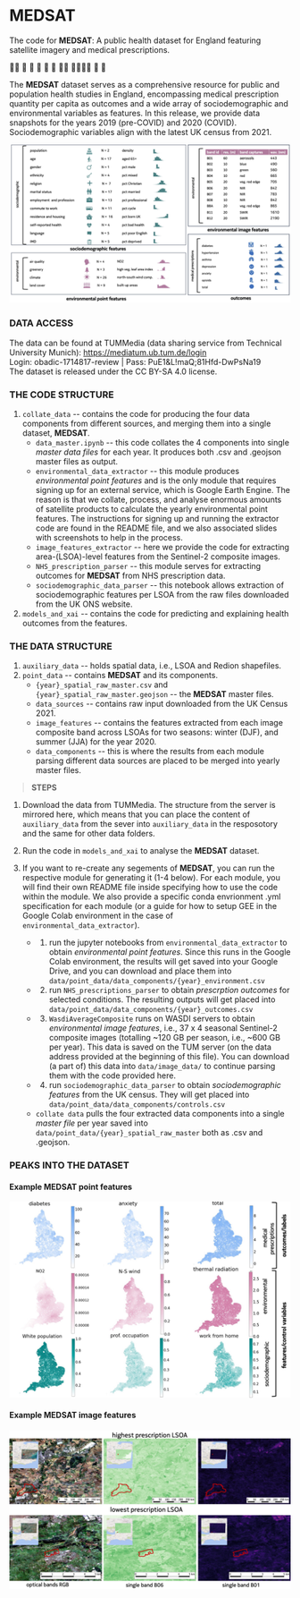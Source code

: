 
# __MEDSAT__

The code for __MEDSAT__: A public health dataset for England featuring satellite imagery and medical prescriptions.


👩‍⚕️ 🏥 🌲 🏡 💊 💉 🧑‍💼 👨‍👩‍👧‍👦 👶 👵


The __MEDSAT__ dataset serves as a comprehensive resource for public and population health studies in England, encompassing medical prescription quantity per capita as outcomes and a wide array of sociodemographic and environmental variables as features. 
In this release, we provide data snapshots for the years 2019 (pre-COVID) and 2020 (COVID). Sociodemographic variables align with the latest UK census from 2021.

![__MEDSAT__  structure](figures/data_diagram_hist.jpg)


### DATA ACCESS
The data can be found at TUMMedia (data sharing service from Technical University Munich):
    https://mediatum.ub.tum.de/login \
    Login: obadic-1714817-review  | 
    Pass: PuE1&L!maQ;81Hfd-DwPsNa19 \
The dataset is released under the CC BY-SA 4.0 license.


### THE CODE STRUCTURE 
1. `collate_data` -- contains the code for producing the four data components from different sources, and merging them into a single dataset, __MEDSAT__.
    - `data_master.ipynb` -- this code collates the 4 components into single *master data files* for each year. It produces both .csv and .geojson master files as output.
    - `environmental_data_extractor` -- this module produces *environmental point features* and is the only module that requires signing up for an external service, which is Google Earth Engine. The reason is that we collate, process, and analyse enormous amounts of satellite products to calculate the yearly environmental point features. The instructions for signing up and running the extractor code are found in the README file, and we also associated slides with screenshots to help in the process.
    - `image_features_extractor` -- here we provide the code for extracting area-(LSOA)-level features from the Sentinel-2 composite images.  
    - `NHS_prescription_parser` -- this module serves for extracting outcomes for __MEDSAT__ from NHS prescription data.
    - `sociodemographic_data_parser` -- this notebook allows extraction of sociodemographic features per LSOA from the raw files downloaded from the UK ONS website.
2.  `models_and_xai` -- contains the code for predicting and explaining health outcomes from the features.


### THE DATA STRUCTURE 
1. ```auxiliary_data``` -- holds spatial data, i.e., LSOA and Redion shapefiles. 
2. ```point_data``` -- contains __MEDSAT__ and its components.
    - ```{year}_spatial_raw_master.csv``` and ```{year}_spatial_raw_master.geojson``` -- the __MEDSAT__ master files.
    - ```data_sources``` -- contains raw input downloaded from the UK Census 2021.
    - ```image_features``` -- contains the features extracted from each image composite band across LSOAs for two seasons: winter (DJF), and summer (JJA) for the year 2020.
    - ```data_components``` -- this is where the results from each module parsing different data sources are placed to be merged into yearly master files.

	


> **STEPS**
1. Download the data from TUMMedia. The structure from the server is mirrored here, which means that you can place the content of ```auxiliary_data``` from the sever into ```auxiliary_data``` in the resposotory and the same for other data folders.

2. Run the code in ```models_and_xai``` to analyse the __MEDSAT__ dataset.

3. If you want to re-create any segements of __MEDSAT__, you can run the respective module for generating it (1-4 below). For each module, you will find their own README file inside specifying how to use the code within the module. We also provide a specific conda envrionment .yml specification for each module (or a guide for how to setup GEE in the Google Colab environment in the case of ```environmental_data_extractor```). 
    - 1) run the jupyter notebooks from ```environmental_data_extractor``` to obtain *environmental point features*. Since this runs in the Google Colab environment, the results will get saved into your Google Drive, and you can download and place them into ```data/point_data/data_components/{year}_environment.csv```
    - 2) run ```NHS_prescriptions_parser``` to obtain *prescrption outcomes* for selected conditions. The resulting outputs will get placed into ```data/point_data/data_components/{year}_outcomes.csv```
    - 3) `WasdiAverageComposite` runs on WASDI servers to obtain *environmental image features*, i.e., 37 x 4 seasonal Sentinel-2 composite images (totalling ~120 GB per season, i.e., ~600 GB per year). This data is saved on the TUM server (on the data address provided at the beginning of this file). You can download (a part of) this data into ```data/image_data/``` to continue parsing them with the code provided here.
    - 4) run ```sociodemographic_data_parser``` to obtain *sociodemographic features* from the UK census. They will get placed into ```data/point_data/data_components/controls.csv```
    - ```collate data``` pulls the four extracted data components into a single *master file* per year saved into ```data/point_data/{year}_spatial_raw_master``` both as .csv and .geojson. 




### PEAKS INTO THE DATASET

#### Example __MEDSAT__  point features
![example __MEDSAT__  point features](figures/maps_data_diagram.jpg)

#### Example __MEDSAT__  image features
![example __MEDSAT__  image features](figures/composite_data_vis.jpg)



